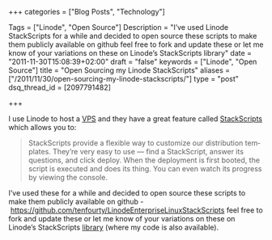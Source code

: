 +++
categories = ["Blog Posts", "Technology"]

Tags = ["Linode", "Open Source"]
Description = "I’ve used Linode StackScripts for a while and decided to open source these scripts to make them pub­licly avail­able on github feel free to fork and update these or let me know of your vari­a­tions on these on Linode’s StackScripts library"
date = "2011-11-30T15:08:39+02:00"
draft = "false"
keywords = ["Linode", "Open Source"]
title = "Open Sourcing my Linode StackScripts"
aliases = ["/2011/11/30/open-sourcing-my-linode-stackscripts/"]
type = "post"
dsq_thread_id = [2097791482]

+++

I use Lin­ode to host a [VPS][1] and they have a great fea­ture called [StackScripts][2] which allows you to:

> StackScripts pro­vide a flex­i­ble way to cus­tomize our dis­tri­b­u­tion tem­plates. They’re very easy to use — find a StackScript, answer its ques­tions, and click deploy. When the deploy­ment is first booted, the script is exe­cuted and does its thing. You can even watch its progress by view­ing the console.

I’ve used these for a while and decided to open source these scripts to make them pub­licly avail­able on github - <https://github.com/tenfourty/LinodeEnterpriseLinuxStackScripts> feel free to fork and update these or let me know of your vari­a­tions on these on Linode’s StackScripts [library][3] (where my code is also available).

 [1]: http://en.wikipedia.org/wiki/Virtual_private_server
 [2]: http://www.linode.com/stackscripts/
 [3]: http://www.linode.com/stackscripts/profile/?tenfourty
